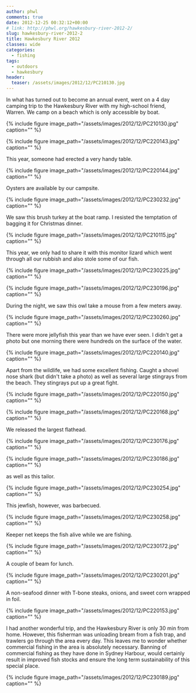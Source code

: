 ```yaml
---
author: phwl
comments: true
date: 2012-12-25 00:32:12+00:00
# link: http://phwl.org/hawkesbury-river-2012-2/
slug: hawkesbury-river-2012-2
title: Hawkesbury River 2012
classes: wide
categories:
  - fishing
tags:
  - outdoors
  - hawkesbury
header:
  teaser: /assets/images/2012/12/PC210130.jpg
---
```


In what has turned out to become an annual event, went on a 4 day camping trip to the Hawkesbury River with my high-school friend, Warren. We camp on a beach which is only accessible by boat.

{% include figure image_path="/assets/images/2012/12/PC210130.jpg" caption="" %}

<!-- more -->

{% include figure image_path="/assets/images/2012/12/PC220143.jpg" caption="" %}

This year, someone had erected a very handy table.

{% include figure image_path="/assets/images/2012/12/PC220144.jpg" caption="" %}

Oysters are available by our campsite.

{% include figure image_path="/assets/images/2012/12/PC230232.jpg" caption="" %}

We saw this brush turkey at the boat ramp. I resisted the temptation of bagging it for Christmas dinner.

{% include figure image_path="/assets/images/2012/12/PC210115.jpg" caption="" %}

This year, we only had to share it with this monitor lizard which went through all our rubbish and also stole some of our fish.

{% include figure image_path="/assets/images/2012/12/PC230225.jpg" caption="" %}

{% include figure image_path="/assets/images/2012/12/PC230196.jpg" caption="" %}

During the night, we saw this owl take a mouse from a few meters away.

{% include figure image_path="/assets/images/2012/12/PC230260.jpg" caption="" %}

There were more jellyfish this year than we have ever seen. I didn't get a photo but one morning there were hundreds on the surface of the water.

{% include figure image_path="/assets/images/2012/12/PC220140.jpg" caption="" %}

Apart from the wildlife, we had some excellent fishing. Caught a shovel nose shark (but didn't take a photo) as well as several large stingrays from the beach. They stingrays put up a great fight.

{% include figure image_path="/assets/images/2012/12/PC220150.jpg" caption="" %}

{% include figure image_path="/assets/images/2012/12/PC220168.jpg" caption="" %}

We released the largest flathead.

{% include figure image_path="/assets/images/2012/12/PC230176.jpg" caption="" %}

{% include figure image_path="/assets/images/2012/12/PC230186.jpg" caption="" %}

as well as this tailor.

{% include figure image_path="/assets/images/2012/12/PC230254.jpg" caption="" %}

This jewfish, however, was barbecued.

{% include figure image_path="/assets/images/2012/12/PC230258.jpg" caption="" %}

Keeper net keeps the fish alive while we are fishing.

{% include figure image_path="/assets/images/2012/12/PC230172.jpg" caption="" %}

A couple of beam for lunch.

{% include figure image_path="/assets/images/2012/12/PC230201.jpg" caption="" %}

A non-seafood dinner with T-bone steaks, onions, and sweet corn wrapped in foil.

{% include figure image_path="/assets/images/2012/12/PC220153.jpg" caption="" %}

I had another wonderful trip, and the Hawkesbury River is only 30 min from home. However, this fisherman was unloading bream from a fish trap, and trawlers go through the area every day. This leaves me to wonder whether commercial fishing in the area is absolutely necessary. Banning of commercial fishing as they have done in Sydney Harbour, would certainly result in improved fish stocks and ensure the long term sustainability of this special place.

{% include figure image_path="/assets/images/2012/12/PC230189.jpg" caption="" %}









